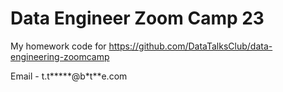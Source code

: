 # Data Engineer Zoom Camp 23

My homework code for https://github.com/DataTalksClub/data-engineering-zoomcamp

Email - t.t****\*@b\*t\*\*e.com
